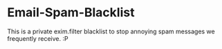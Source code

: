 # Email-Spam-Blacklist
This is a private exim.filter blacklist to stop annoying spam messages we frequently receive. :P
